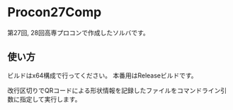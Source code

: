 # Procon27Comp

第27回, 28回高専プロコンで作成したソルバです。

## 使い方
ビルドはx64構成で行ってください。
本番用はReleaseビルドです。

改行区切りでQRコードによる形状情報を記録したファイルをコマンドライン引数に指定して実行します。

